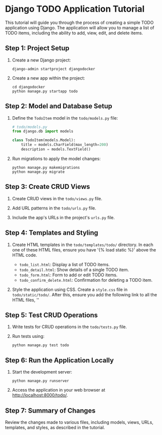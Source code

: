 # Django TODO Application Tutorial

This tutorial will guide you through the process of creating a simple TODO application using Django. The application will allow you to manage a list of TODO items, including the ability to add, view, edit, and delete items.

## Step 1: Project Setup

1. Create a new Django project:

    ```terminal
    django-admin startproject djangodocker
    ```

2. Create a new app within the project:

    ```terminal
    cd djangodocker
    python manage.py startapp todo
    ```

## Step 2: Model and Database Setup

1. Define the `TodoItem` model in the `todo/models.py` file:

    ```python
    # todo/models.py
    from django.db import models
    
    class TodoItem(models.Model):
        title = models.CharField(max_length=200)
        description = models.TextField()
    ```

2. Run migrations to apply the model changes:

    ```terminal
    python manage.py makemigrations
    python manage.py migrate
    ```

## Step 3: Create CRUD Views

1. Create CRUD views in the `todo/views.py` file.

2. Add URL patterns in the `todo/urls.py` file.

3. Include the app's URLs in the project's `urls.py` file.

## Step 4: Templates and Styling

1. Create HTML templates in the `todo/templates/todo/` directory. In each one of these HTML files, ensure you have '{% load static %}' above the HTML code.

    - `todo_list.html`: Display a list of TODO items.
    - `todo_detail.html`: Show details of a single TODO item.
    - `todo_form.html`: Form to add or edit TODO items.
    - `todo_confirm_delete.html`: Confirmation for deleting a TODO item.

2. Style the application using CSS. Create a `style.css` file in `todo/static/todo/`. After this, ensure you add the following link to all the HTML files, '<link rel="stylesheet" type="text/css" href="{% static 'todo/style.css' %}">'

## Step 5: Test CRUD Operations

1. Write tests for CRUD operations in the `todo/tests.py` file.

2. Run tests using:

    ```terminal
    python manage.py test todo
    ```

## Step 6: Run the Application Locally

1. Start the development server:

    ```terminal
    python manage.py runserver
    ```

2. Access the application in your web browser at [http://localhost:8000/todo/](http://localhost:8000/todo/).

## Step 7: Summary of Changes

Review the changes made to various files, including models, views, URLs, templates, and styles, as described in the tutorial.

